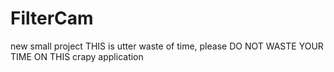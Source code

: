 # FilterCam
new small project
THIS is utter waste of time, please DO NOT WASTE YOUR TIME ON THIS crapy application

